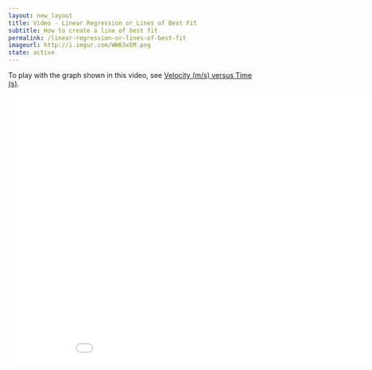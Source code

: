 ```yaml
---
layout: new_layout
title: Video - Linear Regression or Lines of Best Fit
subtitle: How to create a line of best fit
permalink: /linear-regression-or-lines-of-best-fit
imageurl: http://i.imgur.com/WW63xEM.png
state: active
---
```


To play with the graph shown in this video, see [Velocity (m/s) versus Time (s)](https://plot.ly/37/~cimar/).

<iframe src="//player.vimeo.com/video/102272367" width="960" height="540" frameborder="0" webkitallowfullscreen mozallowfullscreen allowfullscreen></iframe>
